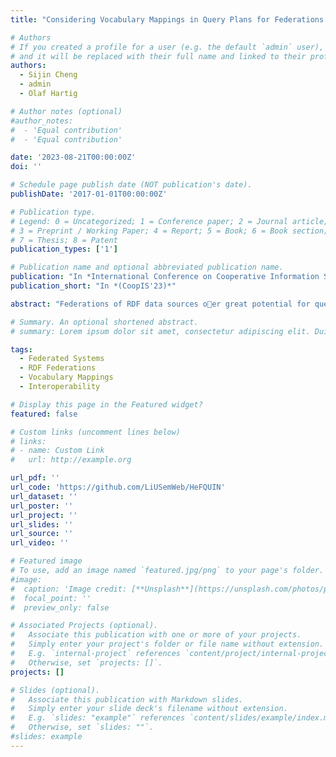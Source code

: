 ```yaml
---
title: "Considering Vocabulary Mappings in Query Plans for Federations of RDF Data Sources"

# Authors
# If you created a profile for a user (e.g. the default `admin` user), write the username (folder name) here
# and it will be replaced with their full name and linked to their profile.
authors:
  - Sijin Cheng
  - admin
  - Olaf Hartig

# Author notes (optional)
#author_notes:
#  - 'Equal contribution'
#  - 'Equal contribution'

date: '2023-08-21T00:00:00Z'
doi: ''

# Schedule page publish date (NOT publication's date).
publishDate: '2017-01-01T00:00:00Z'

# Publication type.
# Legend: 0 = Uncategorized; 1 = Conference paper; 2 = Journal article;
# 3 = Preprint / Working Paper; 4 = Report; 5 = Book; 6 = Book section;
# 7 = Thesis; 8 = Patent
publication_types: ['1']

# Publication name and optional abbreviated publication name.
publication: "In *International Conference on Cooperative Information Systems*"
publication_short: "In *(CoopIS'23)*"

abstract: "Federations of RDF data sources oer great potential for queries that cannot be answered by a single data source. However, querying such federations poses several challenges, one of which is that different but semantically-overlapping vocabularies may be used for the respective RDF data. Since the federation members usually retain their autonomy, this heterogeneity cannot simply be homogenized by modifying the data in the data sources. Therefore, handling this heterogeneity becomes a critical aspect of query planning and execution. We introduce an approach to address this challenge by leveraging vocabulary mappings for the processing of queries over federations with heterogeneous vocabularies. This approach not only translates SPARQL queries but also preserves the correctness of results during query execution. We demonstrate the effectiveness of the approach and measure how the application of vocabulary mappings aects on the performance of federated query processing."

# Summary. An optional shortened abstract.
# summary: Lorem ipsum dolor sit amet, consectetur adipiscing elit. Duis posuere tellus ac convallis placerat. Proin tincidunt magna sed ex sollicitudin condimentum.

tags: 
  - Federated Systems
  - RDF Federations
  - Vocabulary Mappings
  - Interoperability

# Display this page in the Featured widget?
featured: false

# Custom links (uncomment lines below)
# links:
# - name: Custom Link
#   url: http://example.org

url_pdf: ''
url_code: 'https://github.com/LiUSemWeb/HeFQUIN'
url_dataset: ''
url_poster: ''
url_project: ''
url_slides: ''
url_source: ''
url_video: ''

# Featured image
# To use, add an image named `featured.jpg/png` to your page's folder.
#image:
#  caption: 'Image credit: [**Unsplash**](https://unsplash.com/photos/pLCdAaMFLTE)'
#  focal_point: ''
#  preview_only: false

# Associated Projects (optional).
#   Associate this publication with one or more of your projects.
#   Simply enter your project's folder or file name without extension.
#   E.g. `internal-project` references `content/project/internal-project/index.md`.
#   Otherwise, set `projects: []`.
projects: []

# Slides (optional).
#   Associate this publication with Markdown slides.
#   Simply enter your slide deck's filename without extension.
#   E.g. `slides: "example"` references `content/slides/example/index.md`.
#   Otherwise, set `slides: ""`.
#slides: example
---
```

